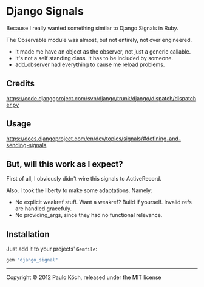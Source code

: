 # Django Signals

Because I really wanted something similar to Django Signals in Ruby.

The Observable module was almost, but not entirely, not over engineered.
  * It made me have an object as the observer, not just a generic callable.
  * It's not a self standing class. It has to be included by someone.
  * add_observer had everything to cause me reload problems.

## Credits

https://code.djangoproject.com/svn/django/trunk/django/dispatch/dispatcher.py

## Usage

https://docs.djangoproject.com/en/dev/topics/signals/#defining-and-sending-signals

## But, will this work as I expect?

First of all, I obviously didn't wire this signals to ActiveRecord.

Also, I took the liberty to make some adaptations. Namely:
 * No explicit weakref stuff. Want a weakref? Build if yourself.
   Invalid refs are handled gracefuly.
 * No providing_args, since they had no functional relevance.

## Installation

Just add it to your projects' `Gemfile`:

```ruby
gem "django_signal"
```

<hr/>

Copyright © 2012 Paulo Köch, released under the MIT license
